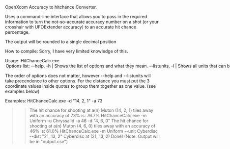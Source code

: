 OpenXcom Accuracy to hitchance Converter.

Uses a command-line interface that allows you to pass in the required information to turn the not-so-accurate accuracy number on a shot (or your crosshair with UFOExtender accuracy) to an accurate hit chance percentage.

The output will be rounded to a single decimal position

How to compile:
Sorry, I have very limited knowledge of this.

Usage:
HitChanceCalc.exe <Option> <value>
Options list:
--help,       -h                      | Shows the list of options and what they mean.
--listunits,  -l                      | Shows all units that can be shot at.
--dist,       -d <x,y,z>              | 3D distance between the shooter and target in tiles as x,y,z (required)
--unit,       -u <name>               | Name of the unit you are aiming at. (default: Muton)
--kneel,      -k <true|false>         | Is the unit you are aiming at kneeling or not. (default: false)
--mode,       -m <Vanilla|Uniform>    | Chooses the spread model that you wish to test. (default: Vanilla)
--acc,        -a <whole number>       | Accuracy value in whole percents. (default: omitted). If omitted, runs a full accuracy sweep of [0%, 110%] and writes to an output file named output.csv.

The order of options does not matter, however --help and --listunits will take precendence to other options.
For the distance you must put the 3 coordinate values inside quotes to group them together as one value. (see examples below)

Examples:
HitChanceCalc.exe -d "14, 2, 1" -a 73
>> The hit chance for shooting at a(n) Muton (14, 2, 1) tiles away with an accuracy of 73% is: 76.7%
HitChanceCalc.exe -m Uniform -u Chryssalid -a 46 -d "4, 6, 0"
>> The hit chance for shooting at a(n) Muton (4, 6, 0) tiles away with an accuracy of 46% is: 61.0%
HitChanceCalc.exe -m Uniform --unit Cyberdisc --dist "21, 13, 2"
>> Cyberdisc at (21, 13, 2) Done! (Note: Output will be in "output.csv")
